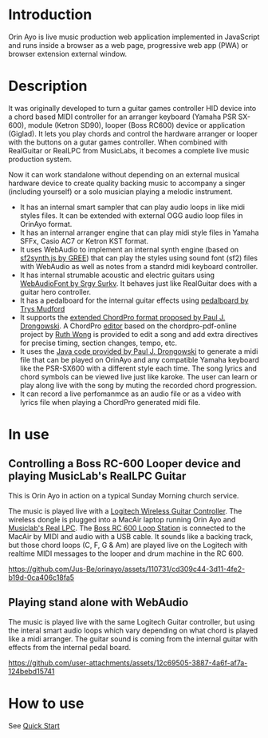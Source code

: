 # Introduction
Orin Ayo is live music production web application implemented in JavaScript and runs inside a browser as a web page, progressive web app (PWA) or browser extension external window.

# Description
It was originally developed to turn a guitar games controller HID device into a chord based MIDI controller for an arranger keyboard (Yamaha PSR SX-600), module (Ketron SD90), looper (Boss RC600) device or application (Giglad). It lets you play chords and control the hardware arranger or looper with the buttons on a gutar games controller. When combined with RealGuitar or RealLPC from MusicLabs, it becomes a complete live music production system.

Now it can work standalone without depending on an external musical hardware device to create quality backing music to accompany a singer (including yourself) or a solo musician playing a melodic instrument.

- It has an internal smart sampler that can play audio loops in like midi styles files. It can be extended with external OGG audio loop files in OrinAyo format.
- It has an internal arranger engine that can play midi style files in Yamaha SFFx, Casio AC7 or Ketron KST format.
- It uses WebAudio to implement an internal synth engine (based on [sf2synth.js by GREE](https://github.com/gree/sf2synth.js/)) that can play the styles using sound font (sf2) files with WebAudio as well as notes from a standrd midi keyboard controller.
- It has internal strumable acoustic and electric guitars using [WebAudioFont by Srgy Surkv](https://github.com/surikov/webaudiofont). It behaves just like RealGuitar does with a guitar hero controller.
- It has a pedalboard for the internal guitar effects using [pedalboard by Trys Mudford](https://github.com/trys/pedalboard)
- It supports the [extended ChordPro format proposed by Paul J. Drongowski](https://sandsoftwaresound.net/chordpro-for-yamaha-accompaniment/). 
A ChordPro [editor](https://github.com/Jus-Be/chordpro-pdf-online) based on the chordpro-pdf-online project by [Ruth Wong](https://github.com/woshibiantai) is provided to edit a song and add extra directives for precise timing, section changes, tempo, etc.
- It uses the [Java code provided by Paul J. Drongowski](https://sandsoftwaresound.net/chordpro-auto-accompaniment-midi-messages/) to generate a midi file that can be played on OrinAyo and any compatible Yamaha keyboard like the PSR-SX600 with a different style each time. The song lyrics and chord symbols can be viewed live just like karoke. The user can learn or play along live with the song by muting the recorded chord progression.
- It can record a live perfomanmce as an audio file or as a video with lyrics file when playing a ChordPro generated midi file.

# In use
## Controlling a Boss RC-600 Looper device and playing MusicLab's RealLPC Guitar
This is Orin Ayo in action on a typical Sunday Morning church service. 

The music is played live with a [Logitech Wireless Guitar Controller](https://www.amazon.co.uk/Logitech-Wireless-Guitar-Controller-Premiere/dp/B001MV7D10/ref=sr_1_16?crid=14Y5WHJKI2DVE). The wireless dongle is plugged into a MacAir laptop running Orin Ayo and [Musiclab's Real LPC](https://www.musiclab.com/products/reallpc/info.html). The [Boss RC 600 Loop Station](https://www.boss.info/global/products/rc-600) is connected to the MacAir by MIDI and audio with a USB cable. It sounds like a backing track, but those chord loops (C, F, G & Am) are played live on the Logitech with realtime MIDI messages to the looper and drum machine in the RC 600.

https://github.com/Jus-Be/orinayo/assets/110731/cd309c44-3d11-4fe2-b19d-0ca406c18fa5

## Playing stand alone with WebAudio
The music is played live with the same Logitech Guitar controller, but using the interal smart audio loops which vary depending on what chord is played like a midi arranger. The guitar sound is coming from the internal guitar with effects from the internal pedal board.

https://github.com/user-attachments/assets/12c69505-3887-4a6f-af7a-124bebd15741

# How to use
See [Quick Start](QUICK-START.md)